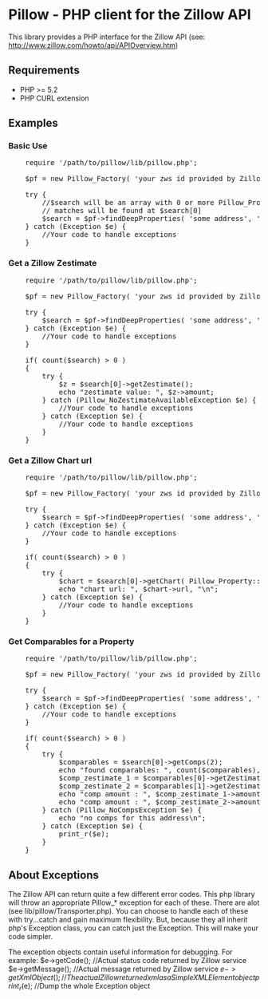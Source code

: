 # Pillow - PHP client for the Zillow API

This library provides a PHP interface for the Zillow API
(see: http://www.zillow.com/howto/api/APIOverview.htm)

## Requirements

* PHP >= 5.2
* PHP CURL extension

## Examples

### Basic Use
<pre>
    require '/path/to/pillow/lib/pillow.php';

    $pf = new Pillow_Factory( 'your zws id provided by Zillow' );

    try {
        //$search will be an array with 0 or more Pillow_Property objects. Exact
        // matches will be found at $search[0]
        $search = $pf->findDeepProperties( 'some address', 'city state or zip' );
    } catch (Exception $e) {
        //Your code to handle exceptions
    }
</pre>

### Get a Zillow Zestimate
<pre>
    require '/path/to/pillow/lib/pillow.php';

    $pf = new Pillow_Factory( 'your zws id provided by Zillow' );

    try {
        $search = $pf->findDeepProperties( 'some address', 'city state or zip' );
    } catch (Exception $e) {
        //Your code to handle exceptions
    }

    if( count($search) > 0 )
    {
        try {
            $z = $search[0]->getZestimate();
            echo "zestimate value: ", $z->amount;
        } catch (Pillow_NoZestimateAvailableException $e) {
            //Your code to handle exceptions
        } catch (Exception $e) {
            //Your code to handle exceptions
        }
    }
</pre>

### Get a Zillow Chart url
<pre>
    require '/path/to/pillow/lib/pillow.php';

    $pf = new Pillow_Factory( 'your zws id provided by Zillow' );

    try {
        $search = $pf->findDeepProperties( 'some address', 'city state or zip' );
    } catch (Exception $e) {
        //Your code to handle exceptions
    }

    if( count($search) > 0 )
    {
        try {
            $chart = $search[0]->getChart( Pillow_Property::CHART_UNIT_DOLLAR );
            echo "chart url: ", $chart->url, "\n";
        } catch (Exception $e) {
            //Your code to handle exceptions
        }
    }
</pre>

### Get Comparables for a Property
<pre>
    require '/path/to/pillow/lib/pillow.php';

    $pf = new Pillow_Factory( 'your zws id provided by Zillow' );

    try {
        $search = $pf->findDeepProperties( 'some address', 'city state or zip' );
    } catch (Exception $e) {
        //Your code to handle exceptions
    }

    if( count($search) > 0 )
    {
        try {
            $comparables = $search[0]->getComps(2);
            echo "found comparables: ", count($comparables), "\n";
            $comp_zestimate_1 = $comparables[0]->getZestimate();
            $comp_zestimate_2 = $comparables[1]->getZestimate();
            echo "comp amount : ", $comp_zestimate_1->amount, "\n";
            echo "comp amount : ", $comp_zestimate_2->amount, "\n";
        } catch (Pillow_NoCompsException $e) {
            echo "no comps for this address\n";
        } catch (Exception $e) {
            print_r($e);
        }
    }
</pre>

## About Exceptions
The Zillow API can return quite a few different error codes. This php library
will throw an appropriate Pillow_* exception for each of these. There are alot
(see lib/pillow/Transporter.php). You can choose to handle each of these
with try...catch and gain maximum flexibility. But, because they all inherit
php's Exception class, you can catch just the Exception. This will make your
code simpler.

The exception objects contain useful information for debugging. For example:
$e->getCode(); //Actual status code returned by Zillow service
$e->getMessage(); //Actual message returned by Zillow service
$e->getXmlObject(); //The actual Zillow returned xml as a SimpleXMLElement object
print_r($e); //Dump the whole Exception object